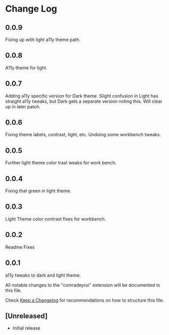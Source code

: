 # Change Log

## 0.0.9

Fixing up with light a11y theme path.

## 0.0.8

A11y theme for light.

## 0.0.7

Adding a11y specific version for Dark theme. Slight confusion in Light has straight a11y tweaks, but Dark gets a separate version noting this. Will clear up in later patch.

## 0.0.6

Fixing theme labels, contrast, light, etc. Undoing some workbench tweaks.

## 0.0.5

Further light theme color trast weaks for work bench.

## 0.0.4

Fixing that green in light theme.

## 0.0.3

Light Theme color contrast fixes for workbench.

## 0.0.2

Readme Fixes

## 0.0.1

a11y tweaks to dark and light theme.

All notable changes to the "comradeyrui" extension will be documented in this file.

Check [Keep a Changelog](http://keepachangelog.com/) for recommendations on how to structure this file.

## [Unreleased]

- Initial release
